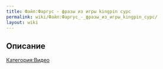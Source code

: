 ```yaml
---
title: Файл:Фаргус - фразы из игры kingpin сурс
permalink: wiki/Файл:Фаргус_-_фразы_из_игры_kingpin_сурс/
layout: wiki
---
```


## Описание

[Категория:Видео](Категория:Видео "wikilink")
